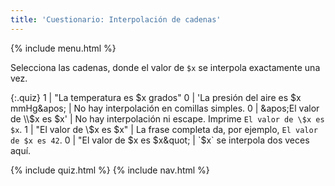 ```yaml
---
title: 'Cuestionario: Interpolación de cadenas'
---
```


{% include menu.html %}

Selecciona las cadenas, donde el valor de `$x` se interpola exactamente una vez.

{:.quiz}
1 | &quot;La temperatura es $x grados&quot;
0 | &apos;La presión del aire es $x mmHg&apos; | No hay interpolación en comillas simples.
0 | &apos;El valor de \\$x es $x&apos; | No hay interpolación ni escape. Imprime `El valor de \$x es $x`.
1 | &quot;El valor de \\$x es $x&quot; | La frase completa da, por ejemplo, `El valor de $x es 42`.
0 | &quot;El valor de $x es $x&quot; | `$x` se interpola dos veces aquí.

{% include quiz.html %}
{% include nav.html %}